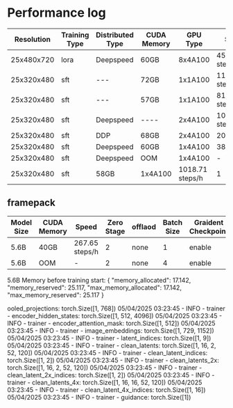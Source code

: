 # Performance log
| Resolution   |Training Type|Distributed Type| CUDA Memory | GPU Type | Speed |BS/GPU|Precompute latent|Graident Checkpointing
| -------      |--- |---| ----        | ---      |------ |---|---|---|
| 25x480x720   |lora|Deepspeed| 60GB        | 8x4A100  |456.01 steps/h|1|yes|no|
| 25x320x480   |sft |---| 72GB        | 1x1A100  |1132.51 steps/h|1|no|no|
| 25x320x480   |sft |---| 57GB        | 1x1A100  |814.48 steps/h|2|yes|yes|
| 25x320x480   |sft |Deepspeed| ----        | 2x4A100  |101 steps/h|2|yes|no|
| 25x320x480   |sft |DDP |   68GB    | 2x4A100  |202steps/h| 1 | yes | yes|
| 25x320x480   |sft |Deepspeed| 60GB        | 1x4A100  |382 step/h |4|yes| yes|
| 25x320x480   |sft |Deepspeed| OOM         | 1x4A100  |- |2|yes| no|
| 25x320x480   |sft | 58GB        | 1x4A100  | 1018.71 steps/h| 1 | yes | no|

## framepack
|Model Size| CUDA Memory| Speed| Zero Stage|offlaod|Batch Size|Graident Checkpoint|
|---|---|---|---|---|---|---|
|5.6B|40GB|267.65 steps/h|2|none|1|enable|
|5.6B|OOM|-|2|none|4|enable|

5.6B Memory before training start: {
    "memory_allocated": 17.142,
    "memory_reserved": 25.117,
    "max_memory_allocated": 17.142,
    "max_memory_reserved": 25.117
}

ooled_projections: torch.Size([1, 768])
05/04/2025 03:23:45 - INFO - trainer - encoder_hidden_states: torch.Size([1, 512, 4096])
05/04/2025 03:23:45 - INFO - trainer - encoder_attention_mask: torch.Size([1, 512])
05/04/2025 03:23:45 - INFO - trainer - image_embeddings: torch.Size([1, 729, 1152])
05/04/2025 03:23:45 - INFO - trainer - latent_indices: torch.Size([1, 9])
05/04/2025 03:23:45 - INFO - trainer - clean_latents: torch.Size([1, 16, 2, 52, 120])
05/04/2025 03:23:45 - INFO - trainer - clean_latent_indices: torch.Size([1, 2])
05/04/2025 03:23:45 - INFO - trainer - clean_latents_2x: torch.Size([1, 16, 2, 52, 120])
05/04/2025 03:23:45 - INFO - trainer - clean_latent_2x_indices: torch.Size([1, 2])
05/04/2025 03:23:45 - INFO - trainer - clean_latents_4x: torch.Size([1, 16, 16, 52, 120])
05/04/2025 03:23:45 - INFO - trainer - clean_latent_4x_indices: torch.Size([1, 16])
05/04/2025 03:23:45 - INFO - trainer - guidance: torch.Size([1])